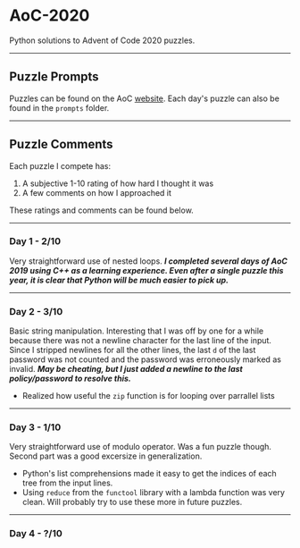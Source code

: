 # AoC-2020
Python solutions to Advent of Code 2020 puzzles.

---

## Puzzle Prompts
Puzzles can be found on the AoC [website](https://adventofcode.com/2020). Each day's puzzle can also be found in the `prompts` folder.

---

## Puzzle Comments 
Each puzzle I compete has:
1) A subjective 1-10 rating of how hard I thought it was
2) A few comments on how I approached it

These ratings and comments can be found below.

---

### Day 1 - 2/10
Very straightforward use of nested loops. ***I completed several days of AoC 2019 using C++ as a learning experience. Even after a single puzzle this year, it is clear that Python will be much easier to pick up.***

---

### Day 2 - 3/10
Basic string manipulation. Interesting that I was off by one for a while because there was not a newline character for the last line of the input. Since I stripped newlines for all the other lines, the last `d` of the last password was not counted and the password was erroneously marked as invalid. ***May be cheating, but I just added a newline to the last policy/password to resolve this.***
* Realized how useful the `zip` function is for looping over parrallel lists

---


### Day 3 - 1/10
Very straightforward use of modulo operator. Was a fun puzzle though. Second part was a good excersize in generalization.
* Python's list comprehensions made it easy to get the indices of each tree from the input lines.
* Using `reduce` from the `functool` library with a lambda function was very clean. Will probably try to use these more in future puzzles.
---

### Day 4 - ?/10
